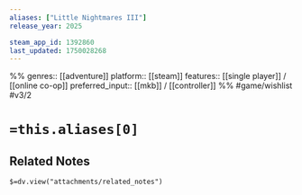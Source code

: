 ```yaml
---
aliases: ["Little Nightmares III"]
release_year: 2025

steam_app_id: 1392860
last_updated: 1750028268
---
```

%%
genres:: [[adventure]]
platform:: [[steam]]
features:: [[single player]] / [[online co-op]]
preferred_input:: [[mkb]] / [[controller]]
%%
#game/wishlist
#v3/2

# `=this.aliases[0]`
## Related Notes
`$=dv.view("attachments/related_notes")`